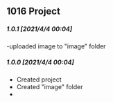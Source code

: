 ## 1016 Project

##### 1.0.1 [2021/4/4 00:04]
-uploaded image to "image" folder

##### 1.0.0 [2021/4/4 00:04]

- Created project
- Created "image" folder
-